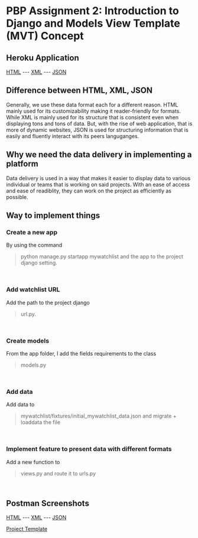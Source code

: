 # PBP Assignment 2: Introduction to Django and Models View Template (MVT) Concept

## Heroku Application
[HTML](https://raaassignment2.herokuapp.com/mywatchlist/html) ---
[XML](https://raaassignment2.herokuapp.com/mywatchlist/xml) ---
[JSON](https://raaassignment2.herokuapp.com/mywatchlist/json)

## Difference between HTML, XML, JSON
Generally, we use these data format each for a different reason. HTML mainly used for its customizability making it reader-friendly for formats. While XML is mainly used for its structure that is consistent even when displaying tons and tons of data. But, with the rise of web application, that is more of dynamic websites, JSON is used for structuring information that is easily and fluently interact with its peers languganges.

## Why we need the data delivery in implementing a platform
Data delivery is used in a way that makes it easier to display data to various individual or teams that is working on said projects. With an ease of access and ease of readiblity, they can work on the project as efficiently as possible.

## Way to implement things

### Create a new app
By using the command 
>python manage.py startapp mywatchlist
and the app to the project django setting.
<br/>

### Add watchlist URL
Add the path to the project django
>url.py.
<br/>

### Create models
From the app folder, I add the fields requirements to the class
>models.py
<br/>

### Add data
Add data to
>mywatchlist/fixtures/initial_mywatchlist_data.json
and migrate + loaddata the file
<br/>

### Implement feature to present data with different formats
Add a new function to
>views.py
and route it to
>urls.py
<br/>

## Postman Screenshots
[HTML](https://cdn.discordapp.com/attachments/938087203547013131/1022280339479072798/unknown.png) ---
[XML](https://cdn.discordapp.com/attachments/938087203547013131/1022280397121388605/unknown.png) ---
[JSON](https://cdn.discordapp.com/attachments/938087203547013131/1022280432076718080/unknown.png)
<br/>

[Project Template](https://github.com/pbp-fasilkom-ui/assignment-repository)
